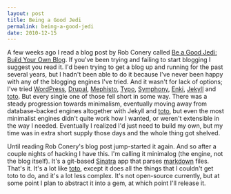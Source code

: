 ```yaml
---
layout: post
title: Being a Good Jedi
permalink: being-a-good-jedi
date: 2010-12-15
---
```


A few weeks ago I read a blog post by Rob Conery called [Be a Good Jedi: Build Your Own Blog](http://blog.wekeroad.com/blog/be-a-good-jedi-build-your-own-blog/). If you've been trying and failing to start blogging I suggest you read it. I'd been trying to get a blog up and running for the past several years, but I hadn't been able to do it because I've never been happy with any of the blogging engines I've tried. And it wasn't for lack of options; I've tried [WordPress](http://wordpress.org), [Drupal](http://drupal.org), [Mephisto](http://mephistoblog.com), [Typo](http://github.com/fdv/typo), [Symphony](http://symphony-cms.com), [Enki](http://enkiblog.com), [Jekyll](http://jekyllrb.com) and [toto][toto]. But every single one of those fell short in some way. There was a steady progression towards minimalism, eventually moving away from database-backed engines altogether with Jekyll and [toto][toto], but even the most minimalist engines didn't quite work how I wanted, or weren't extensible in the way I needed. Eventually I realized I'd just need to build my own, but my time was in extra short supply those days and the whole thing got shelved.

Until reading Rob Conery's blog post jump-started it again. And so after a couple nights of hacking I have this. I'm calling it minimalog (the engine, not the blog itself). It's a git-based [Sinatra](http://www.sinatrarb.com) app that parses [markdown](http://daringfireball.net/projects/markdown/) files. That's it. It's a lot like [toto][toto], except it does all the things that I couldn't get toto to do, and it's a lot less complex. It's not open-source currently, but at some point I plan to abstract it into a gem, at which point I'll release it.

[toto]: http://cloudhead.io/toto
